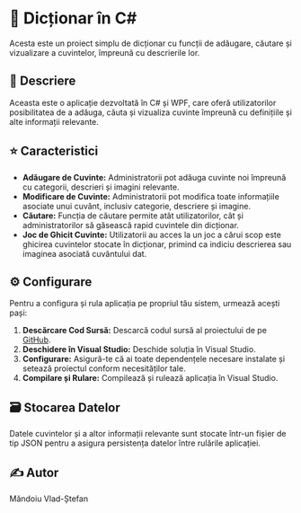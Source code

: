 # 📘 Dicționar în C#

Acesta este un proiect simplu de dicționar cu funcții de adăugare, căutare și vizualizare a cuvintelor, împreună cu descrierile lor.

## 📝 Descriere

Aceasta este o aplicație dezvoltată în C# și WPF, care oferă utilizatorilor posibilitatea de a adăuga, căuta și vizualiza cuvinte împreună cu definițiile și alte informații relevante.

## ⭐ Caracteristici

- **Adăugare de Cuvinte:** Administratorii pot adăuga cuvinte noi împreună cu categorii, descrieri și imagini relevante.
- **Modificare de Cuvinte:** Administratorii pot modifica toate informațiile asociate unui cuvânt, inclusiv categorie, descriere și imagine.
- **Căutare:** Funcția de căutare permite atât utilizatorilor, cât și administratorilor să găsească rapid cuvintele din dicționar.
- **Joc de Ghicit Cuvinte:** Utilizatorii au acces la un joc a cărui scop este ghicirea cuvintelor stocate în dicționar, primind ca indiciu descrierea sau imaginea asociată cuvântului dat.

## ⚙️ Configurare

Pentru a configura și rula aplicația pe propriul tău sistem, urmează acești pași:

1. **Descărcare Cod Sursă:** Descarcă codul sursă al proiectului de pe [GitHub](link-catrea-repo).
2. **Deschidere în Visual Studio:** Deschide soluția în Visual Studio.
3. **Configurare:** Asigură-te că ai toate dependențele necesare instalate și setează proiectul conform necesităților tale.
4. **Compilare și Rulare:** Compilează și rulează aplicația în Visual Studio.

## 🗃️ Stocarea Datelor

Datele cuvintelor și a altor informații relevante sunt stocate într-un fișier de tip JSON pentru a asigura persistența datelor între rulările aplicației.

## ✍️ Autor

Măndoiu Vlad-Ștefan
